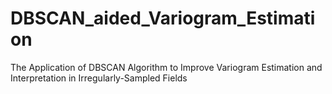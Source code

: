 # DBSCAN_aided_Variogram_Estimation
 The Application of DBSCAN Algorithm to Improve Variogram Estimation and Interpretation in Irregularly-Sampled Fields
